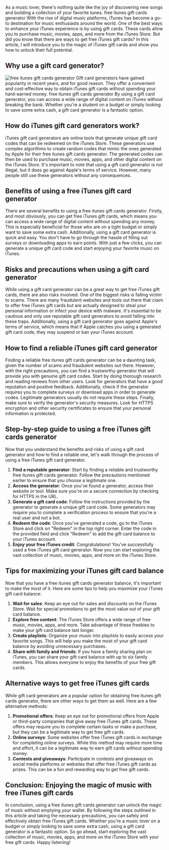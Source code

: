 As a music lover, there's nothing quite like the joy of discovering new songs and building a collection of your favorite tunes. free itunes gift cards generator With the rise of digital music platforms, iTunes has become a go-to destination for music enthusiasts around the world. One of the best ways to enhance your iTunes experience is by using gift cards. These cards allow you to purchase music, movies, apps, and more from the iTunes Store. But did you know that there are ways to get free iTunes gift cards? In this article, I will introduce you to the magic of iTunes gift cards and show you how to unlock their full potential.

Why use a gift card generator?
------------------------------
<img src="https://i.pinimg.com/originals/ff/04/d3/ff04d3c540518ebcd83493b71af5e30c.jpg" alt="free itunes gift cards generator" style="max-width: 100%;">
Gift card generators have gained popularity in recent years, and for good reason. They offer a convenient and cost-effective way to obtain iTunes gift cards without spending your hard-earned money. free itunes gift cards generator By using a gift card generator, you can access a wide range of digital content on iTunes without breaking the bank. Whether you're a student on a budget or simply looking to save some extra cash, a gift card generator is a fantastic option.

How do iTunes gift card generators work?
----------------------------------------

iTunes gift card generators are online tools that generate unique gift card codes that can be redeemed on the iTunes Store. These generators use complex algorithms to create random codes that mimic the ones generated by Apple for their free itunes gift cards generator. The generated codes can then be used to purchase music, movies, apps, and other digital content on the iTunes Store. It's important to note that using a gift card generator is not illegal, but it does go against Apple's terms of service. However, many people still use these generators without any consequences.

Benefits of using a free iTunes gift card generator
---------------------------------------------------

There are several benefits to using a free itunes gift cards generator. Firstly, and most obviously, you can get free iTunes gift cards, which means you can access a wide range of digital content without spending any money. This is especially beneficial for those who are on a tight budget or simply want to save some extra cash. Additionally, using a gift card generator is quick and easy. You don't have to go through the hassle of filling out surveys or downloading apps to earn points. With just a few clicks, you can generate a unique gift card code and start enjoying your favorite music on iTunes.

Risks and precautions when using a gift card generator
------------------------------------------------------

While using a gift card generator can be a great way to get free iTunes gift cards, there are also risks involved. One of the biggest risks is falling victim to scams. There are many fraudulent websites and tools out there that claim to offer free iTunes gift cards but are actually designed to steal your personal information or infect your device with malware. It's essential to be cautious and only use reputable gift card generators to avoid falling into these traps. Additionally, using a gift card generator goes against Apple's terms of service, which means that if Apple catches you using a generated gift card code, they may suspend or ban your iTunes account.

How to find a reliable iTunes gift card generator
-------------------------------------------------

Finding a reliable free itunes gift cards generator can be a daunting task, given the number of scams and fraudulent websites out there. However, with the right precautions, you can find a trustworthy generator that will provide you with genuine gift card codes. Start by doing thorough research and reading reviews from other users. Look for generators that have a good reputation and positive feedback. Additionally, check if the generator requires you to complete surveys or download apps in order to generate codes. Legitimate generators usually do not require these steps. Finally, make sure to verify the generator's security measures. Look for HTTPS encryption and other security certificates to ensure that your personal information is protected.

Step-by-step guide to using a free iTunes gift cards generator
--------------------------------------------------------------

Now that you understand the benefits and risks of using a gift card generator and how to find a reliable one, let's walk through the process of using a free iTunes gift card generator.

1.  **Find a reputable generator**: Start by finding a reliable and trustworthy free itunes gift cards generator. Follow the precautions mentioned earlier to ensure that you choose a legitimate one.
2.  **Access the generator**: Once you've found a generator, access their website or tool. Make sure you're on a secure connection by checking for HTTPS in the URL.
3.  **Generate a gift card code**: Follow the instructions provided by the generator to generate a unique gift card code. Some generators may require you to complete a verification process to ensure that you're a real user and not a bot.
4.  **Redeem the code**: Once you've generated a code, go to the iTunes Store and click on "Redeem" in the top right corner. Enter the code in the provided field and click "Redeem" to add the gift card balance to your iTunes account.
5.  **Enjoy your free iTunes credit**: Congratulations! You've successfully used a free iTunes gift card generator. Now you can start exploring the vast collection of music, movies, apps, and more on the iTunes Store.

Tips for maximizing your iTunes gift card balance
-------------------------------------------------

Now that you have a free itunes gift cards generator balance, it's important to make the most of it. Here are some tips to help you maximize your iTunes gift card balance:

1.  **Wait for sales**: Keep an eye out for sales and discounts on the iTunes Store. Wait for special promotions to get the most value out of your gift card balance.
2.  **Explore free content**: The iTunes Store offers a wide range of free music, movies, apps, and more. Take advantage of these freebies to make your gift card balance last longer.
3.  **Create playlists**: Organize your music into playlists to easily access your favorite songs. This will help you make the most of your gift card balance by avoiding unnecessary purchases.
4.  **Share with family and friends**: If you have a family sharing plan on iTunes, you can share your gift card balance with up to six family members. This allows everyone to enjoy the benefits of your free gift cards.

Alternative ways to get free iTunes gift cards
----------------------------------------------

While gift card generators are a popular option for obtaining free itunes gift cards generator, there are other ways to get them as well. Here are a few alternative methods:

1.  **Promotional offers**: Keep an eye out for promotional offers from Apple or third-party companies that give away free iTunes gift cards. These offers may require you to complete certain tasks or make a purchase, but they can be a legitimate way to get free gift cards.
2.  **Online surveys**: Some websites offer free iTunes gift cards in exchange for completing online surveys. While this method may require more time and effort, it can be a legitimate way to earn gift cards without spending money.
3.  **Contests and giveaways**: Participate in contests and giveaways on social media platforms or websites that offer free iTunes gift cards as prizes. This can be a fun and rewarding way to get free gift cards.

Conclusion: Enjoying the magic of music with free iTunes gift cards
-------------------------------------------------------------------

In conclusion, using a free itunes gift cards generator can unlock the magic of music without emptying your wallet. By following the steps outlined in this article and taking the necessary precautions, you can safely and effectively obtain free iTunes gift cards. Whether you're a music lover on a budget or simply looking to save some extra cash, using a gift card generator is a fantastic option. So go ahead, start exploring the vast collection of music, movies, apps, and more on the iTunes Store with your free gift cards. Happy listening!

